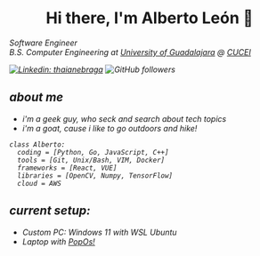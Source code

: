 <h1 align="center"> Hi there, I'm Alberto León 👋</h1>

<p><em>Software Engineer 
</br><em>B.S. Computer Engineering at <a href="http://www.udg.mx/en">University of Guadalajara</a> @ <a href="http://www.cucei.udg.mx/es/acerca-de">CUCEI</a> </p>

[![Linkedin: thaianebraga](https://img.shields.io/badge/-AlbertoLeon-blue?style=flat-square&logo=Linkedin&logoColor=white&link=https://www.linkedin.com/in/alberto-le%C3%B3n/)](https://www.linkedin.com/in/alberto-le%C3%B3n/)
![GitHub followers](https://img.shields.io/github/followers/leftyjaal?label=Follow&style=social)
  
## about me
* i'm a geek guy, who seck and search about tech topics
* i'm a goat, cause i like to go outdoors and hike!

```{python}
class Alberto:
  coding = [Python, Go, JavaScript, C++]
  tools = [Git, Unix/Bash, VIM, Docker]
  frameworks = [React, VUE]
  libraries = [OpenCV, Numpy, TensorFlow]
  cloud = AWS
``` 
  
## current setup:
* Custom PC: Windows 11 with WSL Ubuntu
* Laptop with [PopOs!](https://pop.system76.com/)
